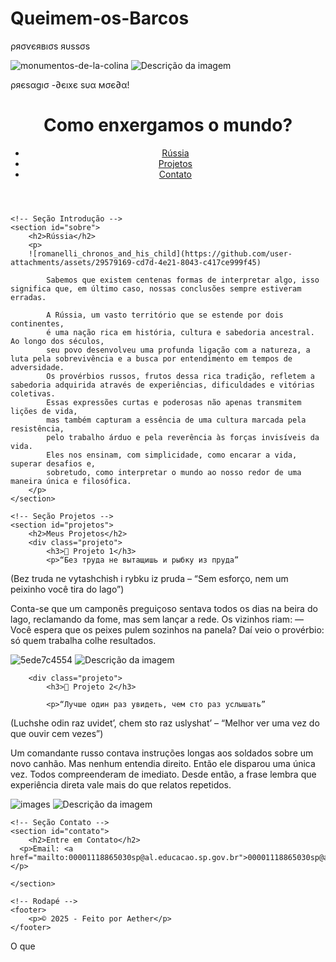 # Queimem-os-Barcos
ρяσѵєявıσs яυssσs 

![monumentos-de-la-colina](https://github.com/user-attachments/assets/6bf3a85d-cc82-4314-83f5-cf19d970157c)
<img src="URL" alt="Descrição da imagem">


<!DOCTYPE html>
<html lang="pt-BR">
<head>
    <meta charset="UTF-8">
    <meta name="viewport" content="width=device-width, initial-scale=1.0">
 ρяєsαgıσ -∂єıxє sυα мσє∂α!
    <link rel="stylesheet" href="style.css">
</head>
<body>
    <!-- Cabeçalho -->
    <header>
        <h1>Como enxergamos o mundo?</h1>
        <nav>
            <ul>
                <li><a href="#introdução">Rússia</a></li>
                <li><a href="#projetos">Projetos</a></li>
                <li><a href="#contato">Contato</a></li>
            </ul>
        </nav>
    </header>

    <!-- Seção Introdução -->
    <section id="sobre">
        <h2>Rússia</h2>
        <p>
        ![romanelli_chronos_and_his_child](https://github.com/user-attachments/assets/29579169-cd7d-4e21-8043-c417ce999f45)

            Sabemos que existem centenas formas de interpretar algo, isso significa que, em último caso, nossas conclusões sempre estiveram erradas.
            
            A Rússia, um vasto território que se estende por dois continentes, 
            é uma nação rica em história, cultura e sabedoria ancestral. Ao longo dos séculos, 
            seu povo desenvolveu uma profunda ligação com a natureza, a luta pela sobrevivência e a busca por entendimento em tempos de adversidade. 
            Os provérbios russos, frutos dessa rica tradição, refletem a sabedoria adquirida através de experiências, dificuldades e vitórias coletivas.
            Essas expressões curtas e poderosas não apenas transmitem lições de vida,
            mas também capturam a essência de uma cultura marcada pela resistência, 
            pelo trabalho árduo e pela reverência às forças invisíveis da vida. 
            Eles nos ensinam, com simplicidade, como encarar a vida, superar desafios e,
            sobretudo, como interpretar o mundo ao nosso redor de uma maneira única e filosófica.
        </p>
    </section>

    <!-- Seção Projetos -->
    <section id="projetos">
        <h2>Meus Projetos</h2>
        <div class="projeto">
            <h3>🔹 Projeto 1</h3>
            <p>“Без труда не вытащишь и рыбку из пруда”

(Bez truda ne vytashchish i rybku iz pruda – “Sem esforço, nem um peixinho você tira do lago”)

Conta-se que um camponês preguiçoso sentava todos os dias na beira do lago, reclamando da fome, mas sem lançar a rede. Os vizinhos riam:
— Você espera que os peixes pulem sozinhos na panela?
Daí veio o provérbio: só quem trabalha colhe resultados.</p>
        </div>

![5ede7c4554](https://github.com/user-attachments/assets/5ed2290d-fccc-459a-8828-5f28d2e4c03a)
<img src="URL" alt="Descrição da imagem">


        <div class="projeto">
            <h3>🔹 Projeto 2</h3>
            
            <p>“Лучше один раз увидеть, чем сто раз услышать”

(Luchshe odin raz uvidet’, chem sto raz uslyshat’ – “Melhor ver uma vez do que ouvir cem vezes”)

Um comandante russo contava instruções longas aos soldados sobre um novo canhão. Mas nenhum entendia direito. Então ele disparou uma única vez. Todos compreenderam de imediato. Desde então, a frase lembra que experiência direta vale mais do que relatos repetidos.</p>
        </div>
    </section>
    
  
![images](https://github.com/user-attachments/assets/205e2ff1-e287-496b-b8ea-05f1e82971c6)
<img src="URL" alt="Descrição da imagem">



    <!-- Seção Contato -->
    <section id="contato">
        <h2>Entre em Contato</h2>
      <p>Email: <a href="mailto:00001118865030sp@al.educacao.sp.gov.br">00001118865030sp@al.educacao.sp.gov.br</a></p>

    </section>

    <!-- Rodapé -->
    <footer>
        <p>© 2025 - Feito por Aether</p>
    </footer>
</body>
</html>
                                                                                                                                                                                  O que 
